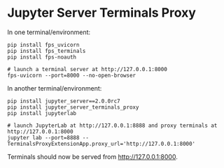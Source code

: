 # Jupyter Server Terminals Proxy

In one terminal/environment:

```console
pip install fps_uvicorn
pip install fps_terminals
pip install fps-noauth

# launch a terminal server at http://127.0.0.1:8000
fps-uvicorn --port=8000 --no-open-browser
```

In another terminal/environment:

```console
pip install jupyter_server==2.0.0rc7
pip install jupyter_server_terminals_proxy
pip install jupyterlab

# launch JupyterLab at http://127.0.0.1:8888 and proxy terminals at http://127.0.0.1:8000
jupyter lab --port=8888 --TerminalsProxyExtensionApp.proxy_url='http://127.0.0.1:8000'
```

Terminals should now be served from http://127.0.0.1:8000.
